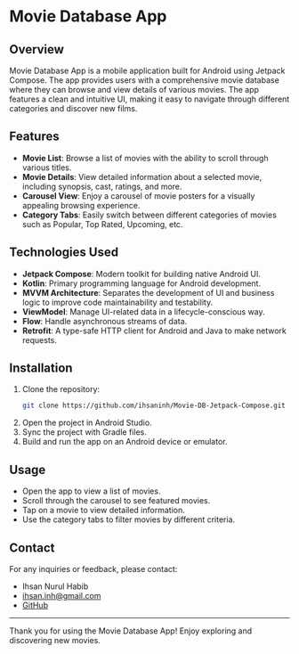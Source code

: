 # Movie Database App

## Overview

Movie Database App is a mobile application built for Android using Jetpack Compose. The app provides users with a comprehensive movie database where they can browse and view details of various movies. The app features a clean and intuitive UI, making it easy to navigate through different categories and discover new films.

## Features

- **Movie List**: Browse a list of movies with the ability to scroll through various titles.
- **Movie Details**: View detailed information about a selected movie, including synopsis, cast, ratings, and more.
- **Carousel View**: Enjoy a carousel of movie posters for a visually appealing browsing experience.
- **Category Tabs**: Easily switch between different categories of movies such as Popular, Top Rated, Upcoming, etc.

## Technologies Used

- **Jetpack Compose**: Modern toolkit for building native Android UI.
- **Kotlin**: Primary programming language for Android development.
- **MVVM Architecture**: Separates the development of UI and business logic to improve code maintainability and testability.
- **ViewModel**: Manage UI-related data in a lifecycle-conscious way.
- **Flow**: Handle asynchronous streams of data.
- **Retrofit**: A type-safe HTTP client for Android and Java to make network requests.

## Installation

1. Clone the repository:
   ```bash
   git clone https://github.com/ihsaninh/Movie-DB-Jetpack-Compose.git
   ```
2. Open the project in Android Studio.
3. Sync the project with Gradle files.
4. Build and run the app on an Android device or emulator.

## Usage

- Open the app to view a list of movies.
- Scroll through the carousel to see featured movies.
- Tap on a movie to view detailed information.
- Use the category tabs to filter movies by different criteria.

## Contact

For any inquiries or feedback, please contact:

- Ihsan Nurul Habib
- [ihsan.inh@gmail.com](mailto:ihsan.inh@gmail.com)
- [GitHub](https://github.com/ihsaninh)

---

Thank you for using the Movie Database App! Enjoy exploring and discovering new movies.
